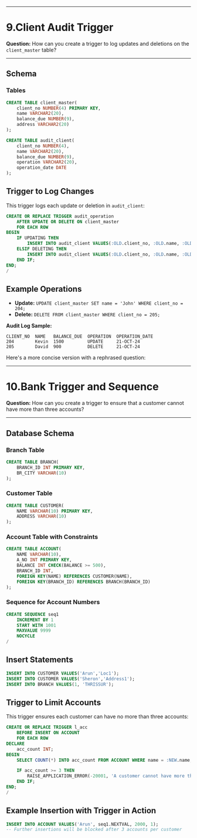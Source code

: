 
---

# 9.Client Audit Trigger

**Question:** How can you create a trigger to log updates and deletions on the `client_master` table?

---

## Schema

### Tables
```sql
CREATE TABLE client_master(
    client_no NUMBER(4) PRIMARY KEY,
    name VARCHAR2(20),
    balance_due NUMBER(9),
    address VARCHAR2(20)
);

CREATE TABLE audit_client(
    client_no NUMBER(4),
    name VARCHAR2(20),
    balance_due NUMBER(9),
    operation VARCHAR2(20),
    operation_date DATE
);
```

## Trigger to Log Changes
This trigger logs each update or deletion in `audit_client`:
```sql
CREATE OR REPLACE TRIGGER audit_operation
    AFTER UPDATE OR DELETE ON client_master
    FOR EACH ROW
BEGIN
    IF UPDATING THEN
        INSERT INTO audit_client VALUES(:OLD.client_no, :OLD.name, :OLD.balance_due, 'UPDATE', SYSDATE);
    ELSIF DELETING THEN
        INSERT INTO audit_client VALUES(:OLD.client_no, :OLD.name, :OLD.balance_due, 'DELETE', SYSDATE);
    END IF;
END;
/
```

## Example Operations

- **Update:** `UPDATE client_master SET name = 'John' WHERE client_no = 204;`
- **Delete:** `DELETE FROM client_master WHERE client_no = 205;`

**Audit Log Sample:**
```
CLIENT_NO  NAME   BALANCE_DUE  OPERATION  OPERATION_DATE
204        Kevin  1500         UPDATE     21-OCT-24
205        David  900          DELETE     21-OCT-24
```

Here's a more concise version with a rephrased question:

---

# 10.Bank Trigger and Sequence

**Question:** How can you create a trigger to ensure that a customer cannot have more than three accounts?

---

## Database Schema

### Branch Table
```sql
CREATE TABLE BRANCH(
    BRANCH_ID INT PRIMARY KEY,
    BR_CITY VARCHAR(10)
);
```

### Customer Table
```sql
CREATE TABLE CUSTOMER(
    NAME VARCHAR(10) PRIMARY KEY,
    ADDRESS VARCHAR(10)
);
```

### Account Table with Constraints
```sql
CREATE TABLE ACCOUNT(
    NAME VARCHAR(10),
    A_NO INT PRIMARY KEY,
    BALANCE INT CHECK(BALANCE >= 500),
    BRANCH_ID INT,
    FOREIGN KEY(NAME) REFERENCES CUSTOMER(NAME),
    FOREIGN KEY(BRANCH_ID) REFERENCES BRANCH(BRANCH_ID)
);
```

### Sequence for Account Numbers
```sql
CREATE SEQUENCE seq1
    INCREMENT BY 1
    START WITH 1001
    MAXVALUE 9999
    NOCYCLE
/
```

## Insert Statements

```sql
INSERT INTO CUSTOMER VALUES('Arun','Loc1');
INSERT INTO CUSTOMER VALUES('Sheron','Address1');
INSERT INTO BRANCH VALUES(1, 'THRISSUR');
```

## Trigger to Limit Accounts

This trigger ensures each customer can have no more than three accounts:
```sql
CREATE OR REPLACE TRIGGER l_acc
    BEFORE INSERT ON ACCOUNT
    FOR EACH ROW
DECLARE
    acc_count INT;
BEGIN
    SELECT COUNT(*) INTO acc_count FROM ACCOUNT WHERE name = :NEW.name;

    IF acc_count >= 3 THEN
        RAISE_APPLICATION_ERROR(-20001, 'A customer cannot have more than 3 accounts');
    END IF;
END;
/
```

## Example Insertion with Trigger in Action

```sql
INSERT INTO ACCOUNT VALUES('Arun', seq1.NEXTVAL, 2000, 1);
-- Further insertions will be blocked after 3 accounts per customer
```
